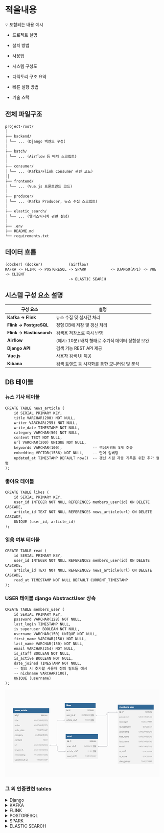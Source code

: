 # 적을내용
💡 포함되는 내용 예시
- 프로젝트 설명

- 설치 방법

- 사용법

- 시스템 구성도

- 디렉토리 구조 요약

- 빠른 실행 방법

- 기술 스택

## 전체 파일구조
```
project-root/
│
├── backend/
│ └── ... (Django 백엔드 구성)
│
├── batch/
│ └── ... (Airflow 등 배치 스크립트)
│
├── consumer/
│ └── ... (Kafka/Flink Consumer 관련 코드)
││
├── frontend/
│ └── ... (Vue.js 프론트엔드 코드)
│
├── producer/
│ └── ... (Kafka Producer, 뉴스 수집 스크립트)
│
├── elastic_search/
│ └── ... (엘라스틱서치 관련 설정)
│
├── .env
├── README.md
└── requirements.txt

```
## 데이터 흐름
```
(docker) (docker)            (airflow)
KAFKA -> FLINK -> POSTGRESQL -> SPARK           -> DJANGO(API) -> VUE -> CLIENT
                             -> ELASTIC SEARCH 
```
## 시스템 구성 요소 설명

| 구성 요소            | 설명                                                  |
|---------------------|-------------------------------------------------------|
| **Kafka → Flink**   | 뉴스 수집 및 실시간 처리                              |
| **Flink → PostgreSQL** | 정형 DB에 저장 및 갱신 처리                         |
| **Flink → Elasticsearch** | 검색용 저장소로 즉시 반영                        |
| **Airflow**         | (예시: 10분) 배치 형태로 주기적 데이터 정합성 보완   |
| **Django API**      | 검색 기능 REST API 제공                               |
| **Vue.js**          | 사용자 검색 UI 제공                                   |
| **Kibana**          | 검색 트렌드 등 시각화를 통한 모니터링 및 분석         |

## DB 테이블 

### 뉴스 기사 테이블
```
CREATE TABLE news_article (
    id SERIAL PRIMARY KEY,
    title VARCHAR(200) NOT NULL,
    writer VARCHAR(255) NOT NULL,
    write_date TIMESTAMP NOT NULL,
    category VARCHAR(50) NOT NULL,
    content TEXT NOT NULL,
    url VARCHAR(200) UNIQUE NOT NULL,
    keywords VARCHAR(100),              -- 핵심키워드 5개 추출
    embedding VECTOR(1536) NOT NULL,    -- 단어 임베딩
    updated_at TIMESTAMP DEFAULT now()  -- 갱신 시점 자동 기록을 위한 추가 컬럼
);
```
### 좋아요 테이블 
```
CREATE TABLE likes (
    id SERIAL PRIMARY KEY,
    user_id INTEGER NOT NULL REFERENCES members_user(id) ON DELETE CASCADE,
    article_id TEXT NOT NULL REFERENCES news_article(url) ON DELETE CASCADE,
    UNIQUE (user_id, article_id)
);
```
### 읽음 여부 테이블 
```
CREATE TABLE read (
    id SERIAL PRIMARY KEY,
    user_id INTEGER NOT NULL REFERENCES members_user(id) ON DELETE CASCADE,
    article_id TEXT NOT NULL REFERENCES news_article(url) ON DELETE CASCADE,
    read_at TIMESTAMP NOT NULL DEFAULT CURRENT_TIMESTAMP
);
```
### USER 테이블 django AbstractUser 상속
```
CREATE TABLE members_user (
    id SERIAL PRIMARY KEY,
    password VARCHAR(128) NOT NULL,
    last_login TIMESTAMP NULL,
    is_superuser BOOLEAN NOT NULL,
    username VARCHAR(150) UNIQUE NOT NULL,
    first_name VARCHAR(150) NOT NULL,
    last_name VARCHAR(150) NOT NULL,
    email VARCHAR(254) NOT NULL,
    is_staff BOOLEAN NOT NULL,
    is_active BOOLEAN NOT NULL,
    date_joined TIMESTAMP NOT NULL,
    -- 필요 시 추가할 사용자 정의 필드들 예시
    -- nickname VARCHAR(100),
    UNIQUE (username)
);
```

![ERD 다이어그램](./api_docs/ERD.png)
### 그 외 인증관련 tables



<details>
<summary>Django</summary>
# SSAFY PJT - Custom News Backend

**사용자 맞춤형 뉴스 추천 시스템을 위한 백엔드 서비스**

---

## 프로젝트 개요

본 프로젝트는 RSS 기반 뉴스 수집 데이터를 활용하여 사용자 관심사에 맞춘 뉴스 추천 기능을 제공하는 백엔드 시스템입니다.  
Django REST Framework 기반으로 API 서버를 구축하였으며 이후, PostgreSQL과 pgvector를 활용한 벡터 기반 뉴스 유사도 추천 기능을 포함하게 됩니다.

---

## 시작하기

### 1. 가상환경 설정

```bash
python3.10 -m venv ~/venvs/backend-pjt
source ~/venvs/backend-pjt/bin/activate
pip install -r requirements.txt
```

---

### 2. Django 설정

`myproject/settings.py` 내 `DATABASES` 설정

```python
DATABASES = {
    "default": {
        "ENGINE": "django.db.backends.postgresql",
        "NAME": "news",
        "USER": "ssafyuser",
        "PASSWORD": "ssafy",
        "HOST": "localhost",
        "PORT": 5432,
    }
}
```

---

### 3. 마이그레이션 및 서버 실행

```bash
python manage.py makemigrations
python manage.py migrate
python manage.py runserver
```

---


## 주요 기능

### 1. 뉴스 목록 제공
- RSS를 통해 수집된 뉴스 데이터 제공
- 좋아요 기능

### 2. 개인화 대시보드
- 뉴스 소비 패턴 시각화
- 관심 분야 기반 트렌드 분석
- 직관적인 사용자 인터페이스 제공

### 3. 사용자 계정 관리
- 회원가입 및 로그인 기능
- 인증

---

## 기술 스택

- Python 3.10
- Django
- PostgreSQL
- 인증: JWT(해당 코드 기준)

---

## 참고용 API 명세
JWT를 안 쓴다면 "Authorization 헤더만 빠지고, 나머지 요청 형식(API URL, Method, Body, Response 등)은 동일하게 참고 가능

- 해당 레포지토리의 API_Sheet.pdf 참고

---

## 프로젝트 구조 예시

```
backend/
├── README.md
├── manage.py
├── mynews
│   ├── __init__.py
│   ├── admin.py
│   ├── apps.py
│   ├── enums.py
│   ├── migrations
│   │   ├── 0001_initial.py
│   │   ├── __init__.py
│   └── mocking.py
├── myproject
│   ├── __init__.py
│   ├── asgi.py
│   ├── response.py
│   ├── settings.py
│   ├── urls.py
│   └── wsgi.py
└── requirements.txt
```
---

# 좋아요 구현 

# 좋아요 목록 구현

# 회원가입 구현

# 읽은 목록 구현

# 대시보드 구현해야함


# 코사인 유사도 기반 추천 시스템 정리

## ✅ 1. 사용자 좋아요 기반 추천

### 🔁 로직 흐름
1. **역참조(`likes__user`)**를 사용하여 해당 유저가 좋아요한 기사들을 조회한다.
2. 각 기사의 `embedding`을 가져와서 **벡터 평균**을 계산한다.
3. 모든 뉴스 기사와의 **코사인 유사도**를 계산한다.
4. **유사도가 높은 상위 5개 기사**를 추출하여 추천한다.

###  사용 기술 및 메서드
- Django ORM 역참조 (`likes__user`)
- `pgvector.django.VectorField`
- `CosineDistance` 또는 `embedding.l2_distance()` 등 pgvector 내장 함수
- Python에서 NumPy로 평균 임베딩 계산 및 유사도 필터링

###  반환 형식
```json
[
  {
    "article_id": 123,
    "title": "추천 기사 제목",
    "writer": "기자명",
    "write_date": "2025-04-25T14:30:00.000Z",
    "url": "https://example.com/news/123",
    "category": "IT_과학",
    "content": "...",
    "keywords": ["키워드1", "키워드2", "..."]
  }
]
```

---

## ✅ 2. 뉴스 내용 기반 추천

### 🔁 로직 흐름
1. 특정 기사의 `embedding` 값을 기준으로 한다.
2. 전체 뉴스 기사와의 **코사인 유사도**를 계산한다.
3. **자기 자신을 제외한** 상위 10개의 유사한 기사만 추출한다.

###  사용 기술
- 기준 기사: `news_article.objects.get(id=article_id)`
- `embedding.cosine_distance()` or `CosineDistance(embedding, ...)`
- 유사도 기준 정렬 및 필터링

###  반환 형식
```json
[
  {
    "article_id": 456,
    "title": "비슷한 뉴스 제목",
    "similarity": 0.92
  }
]
```
---
## ✨ 완성된 기능 요약
-  **좋아요 기반 추천**: 개인화 추천
-  **기사 내용 기반 추천**: 컨텐츠 기반 추천
-  코사인 유사도를 기반으로 유사한 뉴스 추천 가능
- 🎯 향후에는 키워드 유사도, 클릭 로그 기반 추천 등 확장 가능


</details>

<details>
<summary>KAFKA</summary>

## 함수 기능 요약

- `fetch_rss(url)`: RSS 피드를 파싱해 최신 뉴스 리스트를 가져옵니다.
- `crawl_article(url)`: 뉴스 본문 HTML을 크롤링해 텍스트로 정제합니다.
- `enrich_article(entry, category)`: RSS entry에 본문을 추가하여 구조화된 dict 반환
- `main()`: 각 카테고리별 뉴스 수집 및 Kafka로 전송하는 전체 파이프라인 수행


</details>


<details>
<summary>FLINK</summary>



</details>


<details>
<summary>POSTGRESQL</summary>



</details>


<details>
<summary>SPARK</summary>



</details>

<details>
<summary>ELASTIC SEARCH</summary>

### elastic_search.py
- 검색 위한 elastic search
- 이 파일은 인덱스 생성 및 설정하는 파일입니다. 

- mapping
```
    "mappings": {
        "properties": {
            "title":     { "type": "text" },     #// 검색 대상
            "content":   { "type": "text" },     #// 검색 대상
            "writer":    { "type": "text" },     #// 검색 대상
            "category":  { "type": "keyword" },  #// 필터링용
            "url":       {"type": "text"},       # 중복 확인이나 보여주기 용도
            "keywords":  { "type": "keyword" },  #// 필터/정렬용
            "write_date":{ "type": "date" },      #// 정렬 및 기간 필터
            "updated_at":{ "type": "date" }     # 생성시기
        }
    },
```
- setting
```
    "settings":{
        "number_of_shards": 1,
        "number_of_replicas": 1,
        "analysis": {
            "analyzer": {
                "korean_analyzer": {
                    "type": "custom",
                    "tokenizer": "nori_tokenizer"
                }
            }
        }
    }
```

### flink_es.py

#### 🧩 구성 요소

```
Kafka → Flink → *PostgreSQL + *Elasticsearch  (실시간 저장)
                           ↓
                    *[Airflow DAG]
                   (cron 기반 주기 동기화)
                           ↓
                   *Elasticsearch 재동기화
```

1. **Flink가 Kafka 메시지 소비 및 처리**  
   - 뉴스 전처리 (임베딩, 키워드 추출 등)
   - PostgreSQL에 저장 (트랜잭션 기반)
   - ES에 저장 (PG 성공 시에만 전송)

2. **Airflow DAG이 주기적으로 동기화**  
   - `updated_at` 기준으로 최근 변경된 문서만 Elasticsearch로 전송
   - 실시간 처리 실패 시 보완 목적

/batch/dags/psql_es_synchronization.py
## ✅ 동기화 DAG 주요 기능

- 주기: 매 5분 or 매 1시간
- 기준: `updated_at > last_sync_time`
- 처리: URL 기반 문서 ID 사용 (`quote(url)`)
- 보장: ES 일부 누락/실패 복구 가능

---

## 💡 운영 팁

- `keywords`, `embedding` 등도 함께 전달하여 검색/추천 기반 구축
- 삭제 동기화는 별도 로그 테이블 사용 권장
- `LIMIT` + 반복 페이징 처리로 대량 데이터 대응
- `last_sync_time`은 파일, DB, Redis 등으로 관리


</details>